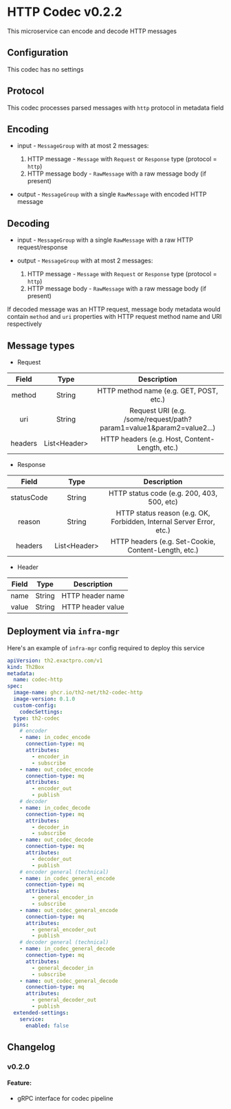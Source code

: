 # HTTP Codec v0.2.2

This microservice can encode and decode HTTP messages

## Configuration

This codec has no settings

## Protocol

This codec processes parsed messages with `http` protocol in metadata field

## Encoding

* input - `MessageGroup` with at most 2 messages:

    1. HTTP message - `Message` with `Request` or `Response` type (protocol = `http`)
    2. HTTP message body - `RawMessage` with a raw message body (if present)

* output - `MessageGroup` with a single `RawMessage` with encoded HTTP message

## Decoding

* input - `MessageGroup` with a single `RawMessage` with a raw HTTP request/response
* output - `MessageGroup` with at most 2 messages:

    1. HTTP message - `Message` with `Request` or `Response` type (protocol = `http`)
    2. HTTP message body - `RawMessage` with a raw message body (if present)

If decoded message was an HTTP request, message body metadata would contain `method` and `uri` properties with HTTP request method name and URI respectively

## Message types

* Request

|Field|Type|Description|
|:---:|:---:|:---:|
|method|String|HTTP method name (e.g. GET, POST, etc.)|
|uri|String|Request URI (e.g. /some/request/path?param1=value1&param2=value2...)|
|headers|List\<Header>|HTTP headers (e.g. Host, Content-Length, etc.)|

* Response

|Field|Type|Description|
|:---:|:---:|:---:|
|statusCode|String|HTTP status code (e.g. 200, 403, 500, etc)|
|reason|String|HTTP status reason (e.g. OK, Forbidden, Internal Server Error, etc.)|
|headers|List\<Header>|HTTP headers (e.g. Set-Cookie, Content-Length, etc.)|

* Header

|Field|Type|Description|
|:---:|:---:|:---:|
|name|String|HTTP header name|
|value|String|HTTP header value|

## Deployment via `infra-mgr`

Here's an example of `infra-mgr` config required to deploy this service

```yaml
apiVersion: th2.exactpro.com/v1
kind: Th2Box
metadata:
  name: codec-http
spec:
  image-name: ghcr.io/th2-net/th2-codec-http
  image-version: 0.1.0
  custom-config:
    codecSettings:
  type: th2-codec
  pins:
    # encoder
    - name: in_codec_encode
      connection-type: mq
      attributes:
        - encoder_in
        - subscribe
    - name: out_codec_encode
      connection-type: mq
      attributes:
        - encoder_out
        - publish
    # decoder
    - name: in_codec_decode
      connection-type: mq
      attributes:
        - decoder_in
        - subscribe
    - name: out_codec_decode
      connection-type: mq
      attributes:
        - decoder_out
        - publish
    # encoder general (technical)
    - name: in_codec_general_encode
      connection-type: mq
      attributes:
        - general_encoder_in
        - subscribe
    - name: out_codec_general_encode
      connection-type: mq
      attributes:
        - general_encoder_out
        - publish
    # decoder general (technical)
    - name: in_codec_general_decode
      connection-type: mq
      attributes:
        - general_decoder_in
        - subscribe
    - name: out_codec_general_decode
      connection-type: mq
      attributes:
        - general_decoder_out
        - publish
  extended-settings:
    service:
      enabled: false
```
## Changelog

### v0.2.0

#### Feature:

* gRPC interface for codec pipeline